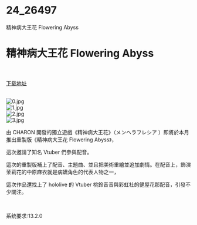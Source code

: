 # 24_26497
精神病大王花 Flowering Abyss
# 精神病大王花 Flowering Abyss
 <br/></br>
[下载地址](https://www.switch520.cc/article/26497 "下载地址")
<br/></br>

<p><img title="0.jpg" src="https://www.switch520.cc/muke_img/2022_01_21_723bf49093205.jpg" alt="0.jpg"><br>
<img title="1.jpg" src="https://www.switch520.cc/muke_img/2022_01_21_7611695ff0999.jpg" alt="1.jpg"><br>
<img title="2.jpg" src="https://www.switch520.cc/muke_img/2022_01_21_f36215fdd66f9.jpg" alt="2.jpg"><br>
<img title="3.jpg" src="https://www.switch520.cc/muke_img/2022_01_21_c01e0ef9dd4a4.jpg" alt="3.jpg"></p>
<p>由 CHARON 開發的獨立遊戲《精神病大王花》（メンヘラフレシア ）即將於本月推出重製版《精神病大王花 Flowering Abyss》，</p>
<p>這次邀請了知名 Vtuber 們參與配音。</p>
<p>這次的重製版補上了配音、主題曲、並且把美術重繪並追加劇情。在配音上，飾演茉莉花的中原麻衣就是病嬌角色的代表人物之一，</p>
<p>這次作品還找上了 hololive 的 Vtuber 桃鈴音音與彩虹社的健屋花那配音，引發不少關注。</p>
<p>&nbsp;</p>
<p>系统要求:13.2.0</p>



